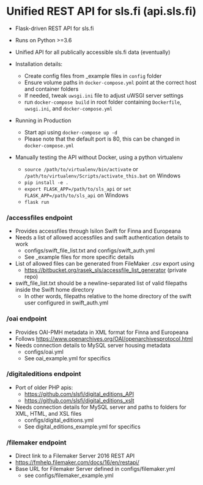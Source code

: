 # Unified REST API for sls.fi (api.sls.fi)
- Flask-driven REST API for sls.fi
- Runs on Python >=3.6
- Unified API for all publically accessible sls.fi data (eventually)
- Installation details:
    - Create config files from _example files in `config` folder
    - Ensure volume paths in `docker-compose.yml` point at the correct host and container folders
    - If needed, tweak `uwsgi.ini` file to adjust uWSGI server settings
    - run `docker-compose build` in root folder containing `Dockerfile`, `uwsgi.ini`, and `docker-compose.yml`
    
- Running in Production
    - Start api using `docker-compose up -d`
    - Please note that the default port is 80, this can be changed in `docker-compose.yml`
    
- Manually testing the API without Docker, using a python virtualenv
    - `source /path/to/virtualenv/bin/activate` or `/path/to/virtualenv/Scripts/activate_this.bat` on Windows
    - `pip install -e .`
    - `export FLASK_APP=/path/to/sls_api` or `set FLASK_APP=/path/to/sls_api` on Windows
    - `flask run`
    
### /accessfiles endpoint
- Provides accessfiles through Isilon Swift for Finna and Europeana
- Needs a list of allowed accessfiles and swift authentication details to work
    - configs/swift_file_list.txt and configs/swift_auth.yml
    - See _example files for more specific details
- List of allowed files can be generated from FileMaker .csv export using
    - https://bitbucket.org/rasek_sls/accessfile_list_generator  (private repo)
- swift_file_list.txt should be a newline-separated list of valid filepaths inside the Swift home directory
    - In other words, filepaths relative to the home directory of the swift user configured in swift_auth.yml
    
### /oai endpoint
- Provides OAI-PMH metadata in XML format for Finna and Europeana
- Follows https://www.openarchives.org/OAI/openarchivesprotocol.html
- Needs connection details to MySQL server housing metadata
    - configs/oai.yml
    - See oai_example.yml for specifics
 
### /digitaleditions endpoint
- Port of older PHP apis:
    - https://github.com/slsfi/digital_editions_API 
    - https://github.com/slsfi/digital_editions_xslt
- Needs connection details for MySQL server and paths to folders for XML, HTML, and XSL files
    - configs/digital_editions.yml
    - See digital_editions_example.yml for specifics

### /filemaker endpoint
- Direct link to a Filemaker Server 2016 REST API
- https://fmhelp.filemaker.com/docs/16/en/restapi/
- Base URL for Filemaker Server defined in configs/filemaker.yml
    - see configs/filemaker_example.yml
